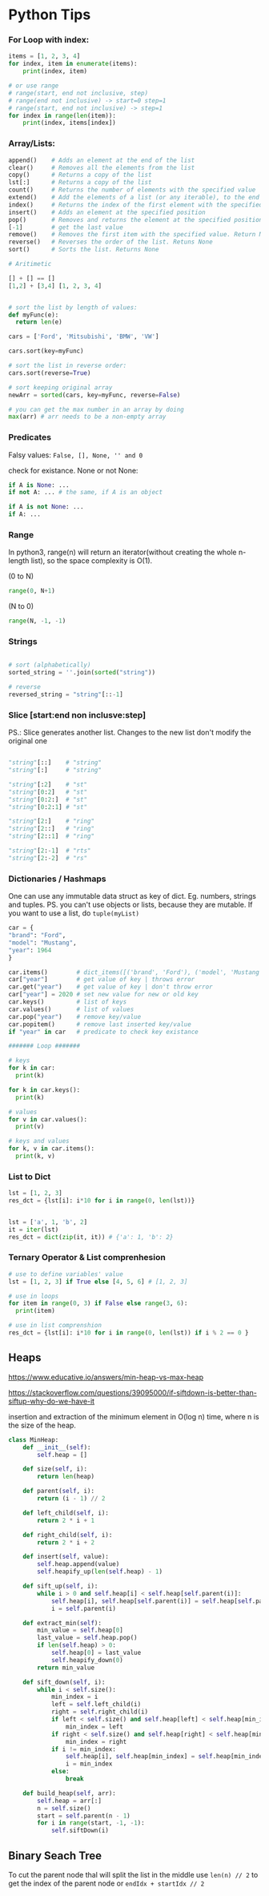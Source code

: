 # Python Tips

### For Loop with index:

```python
items = [1, 2, 3, 4]
for index, item in enumerate(items):
    print(index, item)

# or use range
# range(start, end not inclusive, step)
# range(end not inclusive) -> start=0 step=1
# range(start, end not inclusive) -> step=1
for index in range(len(item)):
    print(index, items[index])
```

### Array/Lists:

```python
append()	# Adds an element at the end of the list
clear()	    # Removes all the elements from the list
copy()	    # Returns a copy of the list
lst[:]      # Returns a copy of the list
count()	    # Returns the number of elements with the specified value
extend()	# Add the elements of a list (or any iterable), to the end of the current list
index()	    # Returns the index of the first element with the specified value
insert()	# Adds an element at the specified position
pop()	    # Removes and returns the element at the specified position. Without arguments removes the last one
[-1]        # get the last value
remove()	# Removes the first item with the specified value. Return None
reverse()	# Reverses the order of the list. Retuns None
sort()	    # Sorts the list. Returns None

# Aritimetic

[] + [] == []
[1,2] + [3,4] [1, 2, 3, 4]


# sort the list by length of values:
def myFunc(e):
  return len(e)

cars = ['Ford', 'Mitsubishi', 'BMW', 'VW']

cars.sort(key=myFunc)

# sort the list in reverse order:
cars.sort(reverse=True)

# sort keeping original array
newArr = sorted(cars, key=myFunc, reverse=False)

# you can get the max number in an array by doing
max(arr) # arr needs to be a non-empty array
```

### Predicates

Falsy values: `False, [], None, '' and 0`

check for existance. None or not None:
```python
if A is None: ...
if not A: ... # the same, if A is an object

if A is not None: ...
if A: ...
```

### Range  

In python3, range(n) will return an iterator(without creating the whole n-length list), so the space complexity is O(1).

(0 to N)
```python
range(0, N+1)
```

(N to 0)
```python
range(N, -1, -1)
```

### Strings

```python

# sort (alphabetically)
sorted_string = ''.join(sorted("string"))

# reverse
reversed_string = "string"[::-1]
```

### Slice [start:end non inclusve:step]

PS.: Slice generates another list. Changes to the new list don't modify the original one

```python 

"string"[::]    # "string"
"string"[:]     # "string"

"string"[:2]    # "st"
"string"[0:2]   # "st"
"string"[0:2:]  # "st"
"string"[0:2:1] # "st"

"string"[2:]    # "ring"
"string"[2::]   # "ring"
"string"[2::1]  # "ring"

"string"[2:-1]  # "rts"
"string"[2:-2]  # "rs"

```

### Dictionaries / Hashmaps

One can use any immutable data struct as key of dict.
Eg. numbers, strings and tuples.
PS. you can't use objects or lists, because they are mutable. If you want to use a list, do `tuple(myList)`

```python
car = {
"brand": "Ford",
"model": "Mustang",
"year": 1964
}

car.items()        # dict_items([('brand', 'Ford'), ('model', 'Mustang'), ('year', 1964)])
car["year"]        # get value of key | throws error
car.get("year")    # get value of key | don't throw error
car["year"] = 2020 # set new value for new or old key 
car.keys()         # list of keys
car.values()       # list of values
car.pop("year")    # remove key/value
car.popitem()      # remove last inserted key/value
if "year" in car   # predicate to check key existance

####### Loop #######

# keys
for k in car:
  print(k)

for k in car.keys():
  print(k)

# values
for v in car.values():
  print(v)

# keys and values
for k, v in car.items():
  print(k, v)
```

### List to Dict

```python
lst = [1, 2, 3]
res_dct = {lst[i]: i*10 for i in range(0, len(lst))}


lst = ['a', 1, 'b', 2]
it = iter(lst)
res_dct = dict(zip(it, it)) # {'a': 1, 'b': 2}
```

### Ternary Operator & List comprenhesion

```python
# use to define variables' value
lst = [1, 2, 3] if True else [4, 5, 6] # [1, 2, 3]

# use in loops
for item in range(0, 3) if False else range(3, 6):
  print(item) 

# use in list comprenshion
res_dct = {lst[i]: i*10 for i in range(0, len(lst)) if i % 2 == 0 }
```

## Heaps

https://www.educative.io/answers/min-heap-vs-max-heap

https://stackoverflow.com/questions/39095000/if-siftdown-is-better-than-siftup-why-do-we-have-it

insertion and extraction of the minimum element in O(log n) time, where n is the size of the heap.


```python
class MinHeap:
    def __init__(self):
        self.heap = []

    def size(self, i):
        return len(heap)

    def parent(self, i):
        return (i - 1) // 2

    def left_child(self, i):
        return 2 * i + 1

    def right_child(self, i):
        return 2 * i + 2

    def insert(self, value):
        self.heap.append(value)
        self.heapify_up(len(self.heap) - 1)

    def sift_up(self, i):
        while i > 0 and self.heap[i] < self.heap[self.parent(i)]:
            self.heap[i], self.heap[self.parent(i)] = self.heap[self.parent(i)], self.heap[i]
            i = self.parent(i)

    def extract_min(self):
        min_value = self.heap[0]
        last_value = self.heap.pop()
        if len(self.heap) > 0:
            self.heap[0] = last_value
            self.heapify_down(0)
        return min_value

    def sift_down(self, i):
        while i < self.size():
            min_index = i
            left = self.left_child(i)
            right = self.right_child(i)
            if left < self.size() and self.heap[left] < self.heap[min_index]:
                min_index = left
            if right < self.size() and self.heap[right] < self.heap[min_index]:
                min_index = right
            if i != min_index:
                self.heap[i], self.heap[min_index] = self.heap[min_index], self.heap[i]
                i = min_index
            else:
                break

    def build_heap(self, arr):
        self.heap = arr[:]
        n = self.size()
        start = self.parent(n - 1)
        for i in range(start, -1, -1):
            self.siftDown(i)
```

## Binary Seach Tree

To cut the parent node thal will split the list in the middle use `len(n) // 2` to get the index of the parent  node
or `endIdx + startIdx // 2`